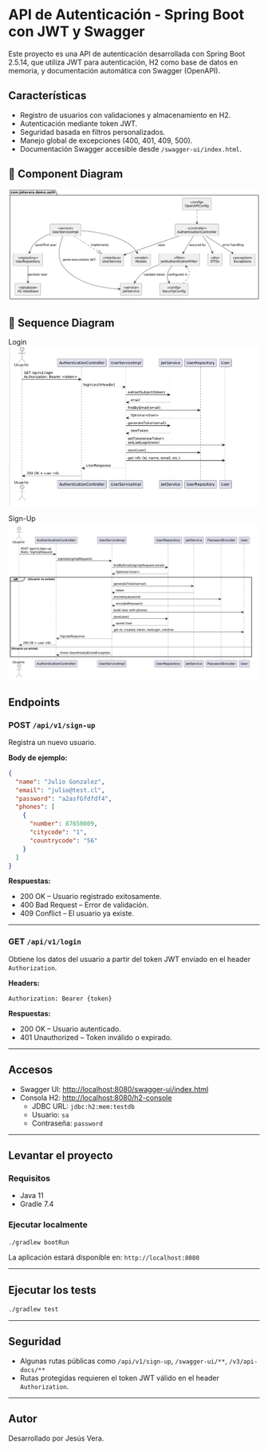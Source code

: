 
# API de Autenticación - Spring Boot con JWT y Swagger

Este proyecto es una API de autenticación desarrollada con Spring Boot 2.5.14, que utiliza JWT para autenticación, H2 como base de datos en memoria, y documentación automática con Swagger (OpenAPI).

## Características

- Registro de usuarios con validaciones y almacenamiento en H2.
- Autenticación mediante token JWT.
- Seguridad basada en filtros personalizados.
- Manejo global de excepciones (400, 401, 409, 500).
- Documentación Swagger accesible desde `/swagger-ui/index.html`.

## 🧩 Component Diagram

![Component Diagram](src/main/resources/diagramas/componentes.png)

## 🔁 Sequence Diagram
Login
![Sequence Diagram](src/main/resources/diagramas/secuencia-login.png)

Sign-Up
![Sequence Diagram](src/main/resources/diagramas/secuencia-sign-up.png)

## Endpoints

### POST `/api/v1/sign-up`

Registra un nuevo usuario.

**Body de ejemplo:**
```json
{
  "name": "Julio Gonzalez",
  "email": "julio@test.cl",
  "password": "a2asfGfdfdf4",
  "phones": [
    {
      "number": 87650009,
      "citycode": "1",
      "countrycode": "56"
    }
  ]
}
```

**Respuestas:**
- 200 OK – Usuario registrado exitosamente.
- 400 Bad Request – Error de validación.
- 409 Conflict – El usuario ya existe.

---

### GET `/api/v1/login`

Obtiene los datos del usuario a partir del token JWT enviado en el header `Authorization`.

**Headers:**
```
Authorization: Bearer {token}
```

**Respuestas:**
- 200 OK – Usuario autenticado.
- 401 Unauthorized – Token inválido o expirado.

---

## Accesos

- Swagger UI: [http://localhost:8080/swagger-ui/index.html](http://localhost:8080/swagger-ui/index.html)
- Consola H2: [http://localhost:8080/h2-console](http://localhost:8080/h2-console)
    - JDBC URL: `jdbc:h2:mem:testdb`
    - Usuario: `sa`
    - Contraseña: `password`

---

## Levantar el proyecto

### Requisitos

- Java 11
- Gradle 7.4

### Ejecutar localmente

```bash
./gradlew bootRun
```

La aplicación estará disponible en: `http://localhost:8080`

---

## Ejecutar los tests

```bash
./gradlew test
```

---

## Seguridad

- Algunas rutas públicas como `/api/v1/sign-up`, `/swagger-ui/**`, `/v3/api-docs/**`
- Rutas protegidas requieren el token JWT válido en el header `Authorization`.

---

## Autor

Desarrollado por Jesús Vera.
